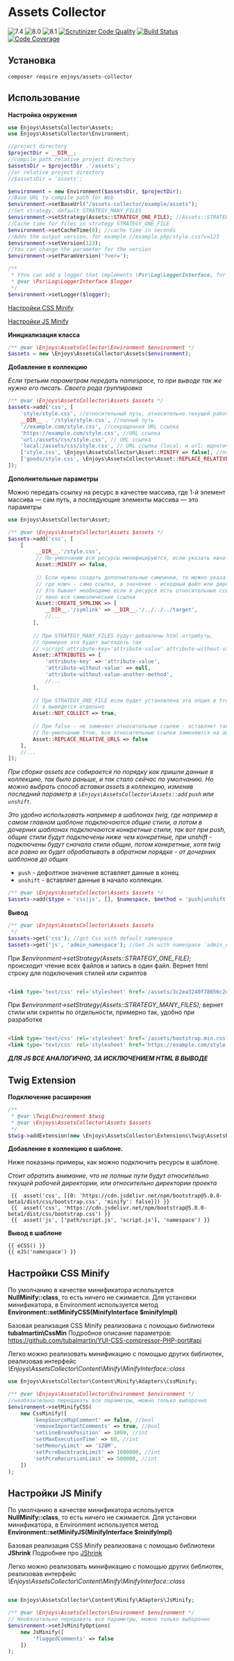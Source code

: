 # Assets Collector

![7.4](https://github.com/Enjoyzz/assets-collector/workflows/7.4/badge.svg?branch=master)
![8.0](https://github.com/Enjoyzz/assets-collector/workflows/8.0/badge.svg)
![8.1](https://github.com/Enjoyzz/assets-collector/workflows/8.1/badge.svg)
[![Scrutinizer Code Quality](https://scrutinizer-ci.com/g/Enjoyzz/assets-collector/badges/quality-score.png?b=master)](https://scrutinizer-ci.com/g/Enjoyzz/assets-collector/?branch=master)
[![Build Status](https://scrutinizer-ci.com/g/Enjoyzz/assets-collector/badges/build.png?b=master)](https://scrutinizer-ci.com/g/Enjoyzz/assets-collector/build-status/master)
[![Code Coverage](https://scrutinizer-ci.com/g/Enjoyzz/assets-collector/badges/coverage.png?b=master)](https://scrutinizer-ci.com/g/Enjoyzz/assets-collector/?branch=master)

## Установка

```
composer require enjoys/assets-collector
```

## Использование

**Настройка окружения**

```php
use Enjoys\AssetsCollector\Assets;
use Enjoys\AssetsCollector\Environment;

//project directory
$projectDir = __DIR__;
//compile path relative project directory
$assetsDir = $projectDir .'/assets'; 
//or relative project directory
//$assetsDir = 'assets';

$environment = new Environment($assetsDir, $projectDir); 
//Base URL to compile path for Web
$environment->setBaseUrl("/assets-collector/example/assets"); 
//Set strategy, default STRATEGY_MANY_FILES
$environment->setStrategy(Assets::STRATEGY_ONE_FILE); //Assets::STRATEGY_MANY_FILES
//Cache time for files in strategy STRATEGY_ONE_FILE
$environment->setCacheTime(0); //cache time in seconds
//Adds the output version, for example //example.php/style.css?v=123 
$environment->setVersion(123);
//You can change the parameter for the version
$environment->setParamVersion('?ver=');

/** 
 * YYou can add a logger that implements \Psr\Log\LoggerInterface, for example, Monolog
 * @var \Psr\Log\LoggerInterface $logger 
 */
$environment->setLogger($logger);

```

[Настройки CSS Minify](#options_cssminify)

[Настройки JS Minify](#options_jsminify)

**Инициализация класса**

```php
/** @var \Enjoys\AssetsCollector\Environment $environment */
$assets = new \Enjoys\AssetsCollector\Assets($environment);
```

**Добавление в коллекцию**

*Если третьим параметрам передать namespace, то при выводе так же нужно его писать. Своего рода группировка*

```php
/** @var \Enjoys\AssetsCollector\Assets $assets */
$assets->add('css', [
    'style/style.css', //относительный путь, относительно текущей рабочей директории
    __DIR__ . '/style/style.css', //полный путь
    '//example.com/style.css', //сокращенная URL ссылка
    'https://example.com/style.css', //URL ссылка
    'url:/assets/css/style.css', // URL ссылка
    'local:/assets/css/style.css', // URL ссылка (local: и url: идентичны)
    ['style.css', \Enjoys\AssetsCollector\Asset::MINIFY => false], //попускает минификацию конкретного файла
    ['goods/style.css', \Enjoys\AssetsCollector\Asset::REPLACE_RELATIVE_URLS => false], //не заменяет относительные ссылки - оставляет так как есть
]);
```

**Дополнительные параметры**

Можно передать ссылку на ресурс в качестве массива, где 1-й элемент массива — сам путь, а последующие элементы массива —
это параметры

```php
use Enjoys\AssetsCollector\Asset;

/** @var \Enjoys\AssetsCollector\Assets $assets */
$assets->add('css', [
    [
         __DIR__.'/style.css',
         // По-умолчанию все ресурсы минифицируются, если указать явно false, этот ресурс пропустит минификацию
         Asset::MINIFY => false,
         
         // Если нужно создать дополнительные симлинки, то можно указать их в этом параметре, в качества массива,
         // где ключ - сама ссылка, а значение - исходный файл или директория (цель)
         // Это бывает необходимо если в ресурсе есть относительные ссылки, и чтобы был к ним доступ нужно прописать
         // явно все символические ссылки
         Asset::CREATE_SYMLINK => [
            __DIR__.'/symlink' => __DIR__.'/../../../target',
            //...
        ],  
        
        // При STRATEGY_MANY_FILES будут добавлены html-аттрибуты,
        // примерно это будет выглядеть так
        // <script attribute-key='attribute-value' attribute-without-value attribute-without-value src='...'>
        Asset::ATTRIBUTES => [
            'attribute-key' => 'attribute-value',
            'attribute-without-value' => null,
            'attribute-without-value-another-method',
            //...
        ],
        
        // При STRATEGY_ONE_FILE если будет установлена эта опция в true, то именно этот asset в сборку не попадет,
        // а выведется отдельно
        Asset::NOT_COLLECT => true,   
         
        // При false - не заменяет относительные ссылки - оставляет так как есть.
        // По-умолчанию true, все относительные ссылки заменяются на абсолютные
        Asset::REPLACE_RELATIVE_URLS => false       
    ],
    //...
]);
```

*При сборке assets все собирается по порядку как пришли данные в коллекцию, так было раньше, и так стало сейчас по
умолчанию. Но можно выбрать способ вставки assets в коллекцию, изменив последний параметр
в `\Enjoys\AssetsCollector\Assets::add` `push` или `unshift`.*

*Это удобно использовать например в шаблонах twig, где например в самом главном шаблоне подключаются общие стили, а
потом в дочерних шаблонах подключаются конкретные стили, так вот при push, общие стили будут подключены ниже чем
конкретные, при unshift - подключены будут сначала стили общие, потом конкретные, хотя twig все равно их будет
обрабатывать в обратном порядке - от дочерних шаблонов до общих*

- `push` - дефолтное значение вставляет данные в конец
- `unshift` - вставляет данные в начало коллекции.

```php
/** @var \Enjoys\AssetsCollector\Assets $assets */
$assets->add($type = 'css|js', [], $namespace, $method = 'push|unshift');
```

**Вывод**

```php
/** @var \Enjoys\AssetsCollector\Assets $assets 
 */
$assets->get('css'); //get Css with default namespace
$assets->get('js', 'admin_namespace'); //Get Js with namespace `admin_namespace`
```

При *$environment->setStrategy(Assets::STRATEGY_ONE_FILE);* происходит чтение всех файлов и запись в один файл. Вернет
html строку для подключения стилей или скриптов

```html

<link type='text/css' rel='stylesheet' href='/assets/3c2ea3240f78656c2e4ad2b7f64a5bc2.css?_ver=1610822303'/>
```

При *$environment->setStrategy(Assets::STRATEGY_MANY_FILES);* вернет стили или скрипты по отдельности, примерно так,
удобно при разработке

```html

<link type='text/css' rel='stylesheet' href='/assets/bootstrap.min.css?_ver=1610822303'/>
<link type='text/css' rel='stylesheet' href='https://example.com/style.css?_ver=1610822303'/>
```

***ДЛЯ JS ВСЕ АНАЛОГИЧНО, ЗА ИСКЛЮЧЕНИЕМ HTML В ВЫВОДЕ***

## Twig Extension

**Подключение расширения**

```php
/** 
 * @var \Twig\Environment $twig 
 * @var \Enjoys\AssetsCollector\Assets $assets
 */
$twig->addExtension(new \Enjoys\AssetsCollector\Extensions\Twig\AssetsExtension($assets));
```

**Добавление в коллекцию в шаблоне.**

Ниже показаны примеры, как можно подключить ресурсы в шаблоне.

*Стоит обратить внимание, что не полные пути будут относительно текущей рабочей директории, или относительно директории
проекта*

```twig
 {{  asset('css', [{0: 'https://cdn.jsdelivr.net/npm/bootstrap@5.0.0-beta1/dist/css/bootstrap.css', 'minify': false}]) }}
 {{  asset('css', 'https://cdn.jsdelivr.net/npm/bootstrap@5.0.0-beta1/dist/css/bootstrap.css') }}
 {{  asset('js', ['path/script.js', 'script.js'], 'namespace') }}
```

**Вывод в шаблоне**

```twig
{{ eCSS() }}
{{ eJS('namespace') }}
```

<a id="options_cssminify"></a>

## Настройки CSS Minify

По умолчанию в качестве минификатора используется **NullMinify::class**, то есть ничего не сжимается. Для установки
минификатора, в Environment используется метод **Environment::setMinifyCSS(MinifyInterface $minifyImpl)**


Базовая реализация CSS Minify реализована с помощью библиотеки **tubalmartin\CssMin**
Подробное описание параметров: https://github.com/tubalmartin/YUI-CSS-compressor-PHP-port#api

Легко можно реализовать минификацию с помощью других библиотек, реализовав интерфейс
*\Enjoys\AssetsCollector\Content\Minify\MinifyInterface::class*

```php
use Enjoys\AssetsCollector\Content\Minify\Adapters\CssMinify;

/** @var \Enjoys\AssetsCollector\Environment $environment */
//необязательно передавать все параметры, можно только выборочно 
$environment->setMinifyCSS(
    new CssMinify([
        'keepSourceMapComment' => false, //bool
        'removeImportantComments' => true, //bool
        'setLineBreakPosition' => 1000, //int
        'setMaxExecutionTime' => 60, //int
        'setMemoryLimit' => '128M',
        'setPcreBacktrackLimit' => 1000000, //int
        'setPcreRecursionLimit' => 500000, //int
    ])
);
```

<a id="options_jsminify"></a>

## Настройки JS Minify

По умолчанию в качестве минификатора используется **NullMinify::class**, то есть ничего не сжимается. Для установки
минификатора, в Environment используется метод **Environment::setMinifyJS(MinifyInterface $minifyImpl)**

Базовая реализация CSS Minify реализована с помощью библиотеки **JShrink**
Подробнее про [JShrink](https://github.com/tedious/JShrink)

Легко можно реализовать минификацию с помощью других библиотек, реализовав интерфейс 
*\Enjoys\AssetsCollector\Content\Minify\MinifyInterface::class*

```php

use Enjoys\AssetsCollector\Content\Minify\Adapters\JsMinify;

/** @var \Enjoys\AssetsCollector\Environment $environment */
// Необязательно передавать все параметры, можно только выборочно 
$environment->setJsMinifyOptions(
    new JsMinify([
        'flaggedComments' => false
    ])
);
```
